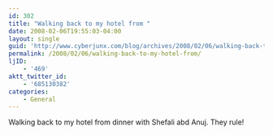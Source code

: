 ```yaml
---
id: 302
title: "Walking back to my hotel from "
date: 2008-02-06T19:55:03-04:00
layout: single
guid: 'http://www.cyberjunx.com/blog/archives/2008/02/06/walking-back-to-my-hotel-from/'
permalink: /2008/02/06/walking-back-to-my-hotel-from/
ljID:
    - '469'
aktt_twitter_id:
    - '685130382'
categories:
    - General
---
```


Walking back to my hotel from dinner with Shefali abd Anuj. They rule!